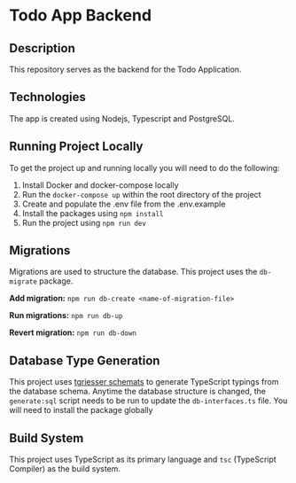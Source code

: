 # Todo App Backend

## Description

This repository serves as the backend for the Todo Application.

## Technologies

The app is created using Nodejs, Typescript and PostgreSQL.

## Running Project Locally

To get the project up and running locally you will need to do the following:

1. Install Docker and docker-compose locally
2. Run the `docker-compose up` within the root directory of the project
3. Create and populate the .env file from the .env.example
4. Install the packages using `npm install`
5. Run the project using `npm run dev`

## Migrations

Migrations are used to structure the database. This project uses the
`db-migrate` package.

**Add migration:** `npm run db-create <name-of-migration-file>`

**Run migrations:** `npm run db-up`

**Revert migration:** `npm run db-down`

## Database Type Generation

This project uses
[tgriesser schemats](https://www.npmjs.com/package/@tgriesser/schemats) to
generate TypeScript typings from the database schema. Anytime the database
structure is changed, the `generate:sql` script needs to be run to update the
`db-interfaces.ts` file. You will need to install the package globally

## Build System

This project uses TypeScript as its primary language and `tsc` (TypeScript
Compiler) as the build system.
